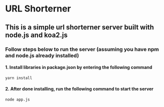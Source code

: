 # URL Shorterner

## This is a simple url shorterner server built with node.js and koa2.js

### Follow steps below to run the server (assuming you have npm and node.js already installed)
#### 1. Install libraries in package.json by entering the following command
```
yarn install
```
#### 2. After done installing, run the following command to start the server
```
node app.js
```
